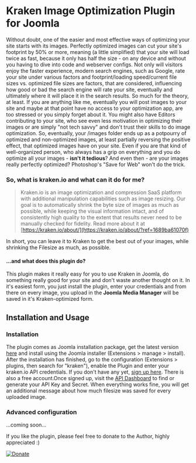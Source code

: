 # Kraken Image Optimization Plugin for Joomla

Without doubt, one of the easier and most effective ways of optimizing your site starts with its images. Perfectly optimized images can cut your site's footprint by 50% or more, meaning (a little simplified) that your site will load twice as fast, because it only has half the size - on any device and without you having to dive into code and webserver configs.
Not only will visitors enjoy the faster experience, modern search engines, such as Google, rate your site under various factors and footprint/loading speed/current file sizes vs. optimized file sizes are factors, that are considered, influencing how good or bad the search engine will rate your site, eventually and ultimately where it will place it in the search results.
So much for the theory, at least. If you are anything like me, eventually you will post images to your site and maybe at that point have no access to your optimization app, are too stressed or you simply forget about it. You might also have Editors contributing to your site, who see even less motivation in optimizing their images or are simply "not tech savvy" and don't trust their skills to do image optimization.
So, eventually, your /images folder ends up as a potpourry of optimized and non-optimized images, at least partially reversing the positive effect, that optimized images have on your site. 
Even if you are that kind of well-organized person, who always has a grip on everything and you do optimize all your images - **isn't it tedious**? And even then - are your images really perfectly optimized? Photoshop's "Save for Web" won't do the trick.

### So, what is kraken.io and what can it do for me?
>Kraken.io is an image optimization and compression SaaS platform with additional manipulation capabilities such as image resizing. Our goal is to automatically shrink the byte size of images as much as possible, while keeping the visual information intact, and of consistently high quality to the extent that results never need to be manually checked for fidelity.
Read more about it at [https://kraken.io/about/](https://kraken.io/about/?ref=1689ba61070f)

In short, you can leave it to Kraken to get the best out of your images, while shrinking the Filesize as much, as possible.

#### ...and what does this plugin do?
This plugin makes it really easy for you to use Kraken in Joomla, do something really good for your site and don't waste another thought on it. In it's easiest form, you just install the plugin, enter your credentials and from there on every image, you upload in the **Joomla Media Manager** will be saved in it's Kraken-optimized form. 

## Installation and Usage

### Installation
The plugin comes as Joomla installation package, get the latest version [here](#) and install using the Joomla installer (Extensions > manage > install). After the installation has finished, go to the configuration (Extensions > plugins, then search for "kraken"), enable the Plugin and enter your kraken.io API credentials. 
If you don't have any yet, [sign up here](https://kraken.io/signup/?ref=1689ba61070f). There is also a free account.Once signed up, visit the [API Dashboard](https://kraken.io/account/api-credentials/?ref=1689ba61070f) to find or generate your API Key and Secret.
When everything works fine, you will get an additional message about how much filesize was saved for every uploaded image.

### Advanced configuration
...coming soon...


If you like the plugin, please feel free to donate to the Author, highly appreciated :)

[![Donate](https://www.paypalobjects.com/en_US/i/btn/btn_donateCC_LG.gif)](https://www.paypal.com/cgi-bin/webscr?cmd=_s-xclick&hosted_button_id=PGLBLNLBN8RVQ)